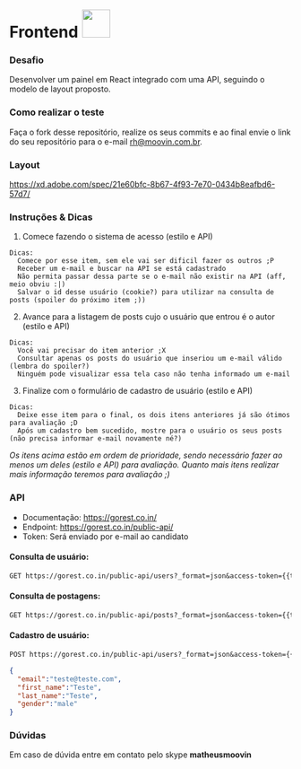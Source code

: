 # Frontend <img src="https://www.moovin.com.br/img/logo_moovin.png" width="50">

### Desafio

Desenvolver um painel em React integrado com uma API, seguindo o modelo de layout proposto.

### Como realizar o teste

Faça o fork desse repositório, realize os seus commits e ao final envie o link do seu repositório para o e-mail rh@moovin.com.br.

### Layout

https://xd.adobe.com/spec/21e60bfc-8b67-4f93-7e70-0434b8eafbd6-57d7/

### Instruções & Dicas

1. Comece fazendo o sistema de acesso (estilo e API)

```
Dicas: 
  Comece por esse item, sem ele vai ser dificil fazer os outros ;P
  Receber um e-mail e buscar na API se está cadastrado
  Não permita passar dessa parte se o e-mail não existir na API (aff, meio obviu :|)
  Salvar o id desse usuário (cookie?) para utilizar na consulta de posts (spoiler do próximo item ;))
```
2. Avance para a listagem de posts cujo o usuário que entrou é o autor (estilo e API)

```
Dicas: 
  Você vai precisar do item anterior ;X
  Consultar apenas os posts do usuário que inseriou um e-mail válido (lembra do spoiler?)
  Ninguém pode visualizar essa tela caso não tenha informado um e-mail 
```
3. Finalize com o formulário de cadastro de usuário (estilo e API)
```
Dicas: 
  Deixe esse item para o final, os dois itens anteriores já são ótimos para avaliação ;D
  Após um cadastro bem sucedido, mostre para o usuário os seus posts (não precisa informar e-mail novamente né?)
```
*Os itens acima estão em ordem de prioridade, sendo necessário fazer ao menos um deles (estilo e API) para avaliação. Quanto mais itens realizar mais informação teremos para avaliação ;)*

### API

- Documentação: https://gorest.co.in/
- Endpoint: https://gorest.co.in/public-api/
- Token: Será enviado por e-mail ao candidato 

#### Consulta de usuário: 
```perl
GET https://gorest.co.in/public-api/users?_format=json&access-token={{token}}&email={{email}}
```

#### Consulta de postagens: 
```perl
GET https://gorest.co.in/public-api/posts?_format=json&access-token={{token}}&user_id={{user_id}}
```

#### Cadastro de usuário: 
```perl
POST https://gorest.co.in/public-api/users?_format=json&access-token={{token}}
```
```json
{
  "email":"teste@teste.com",
  "first_name":"Teste",
  "last_name":"Teste",
  "gender":"male"
}
```

### Dúvidas

Em caso de dúvida entre em contato pelo skype **matheusmoovin**
